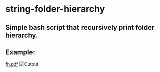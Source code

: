 # string-folder-hierarchy
## Simple bash script that recursively print folder hierarchy.

## Example:
[fh.pdf](https://github.com/AsafMesi/string-folder-hierarchy/files/8500773/fh.pdf)
![Output](https://user-images.githubusercontent.com/92261832/163694150-69284504-32c9-473e-ba3b-d503eb697e18.png)
